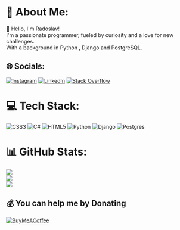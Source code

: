 # 💫 About Me:

👋 Hello, I'm Radoslav!<br>I'm a passionate programmer, fueled by curiosity and a love for new challenges. <br>With a background in Python , Django and PostgreSQL.


## 🌐 Socials:
[![Instagram](https://img.shields.io/badge/Instagram-%23E4405F.svg?logo=Instagram&logoColor=white)](https://instagram.com/r_petkov_) [![LinkedIn](https://img.shields.io/badge/LinkedIn-%230077B5.svg?logo=linkedin&logoColor=white)](https://linkedin.com/in/radoslav-petkov-4a69a72a9) [![Stack Overflow](https://img.shields.io/badge/-Stackoverflow-FE7A16?logo=stack-overflow&logoColor=white)](https://stackoverflow.com/users/23226455) 

# 💻 Tech Stack:
![CSS3](https://img.shields.io/badge/css3-%231572B6.svg?style=for-the-badge&logo=css3&logoColor=white) ![C#](https://img.shields.io/badge/c%23-%23239120.svg?style=for-the-badge&logo=csharp&logoColor=white) ![HTML5](https://img.shields.io/badge/html5-%23E34F26.svg?style=for-the-badge&logo=html5&logoColor=white) ![Python](https://img.shields.io/badge/python-3670A0?style=for-the-badge&logo=python&logoColor=ffdd54) ![Django](https://img.shields.io/badge/django-%23092E20.svg?style=for-the-badge&logo=django&logoColor=white) ![Postgres](https://img.shields.io/badge/postgres-%23316192.svg?style=for-the-badge&logo=postgresql&logoColor=white)
# 📊 GitHub Stats:
![](https://github-readme-stats.vercel.app/api?username=RadoslavPetkow&theme=dark&hide_border=false&include_all_commits=false&count_private=false)<br/>
![](https://github-readme-streak-stats.herokuapp.com/?user=RadoslavPetkow&theme=dark&hide_border=false)<br/>
![](https://github-readme-stats.vercel.app/api/top-langs/?username=RadoslavPetkow&theme=dark&hide_border=false&include_all_commits=false&count_private=false&layout=compact)


  ## 💰 You can help me by Donating
  [![BuyMeACoffee](https://img.shields.io/badge/Buy%20Me%20a%20Coffee-ffdd00?style=for-the-badge&logo=buy-me-a-coffee&logoColor=black)](https://buymeacoffee.com/https://www.paypal.com/donate/?hosted_button_id=VA2ETEK8GW9KA) 

  
